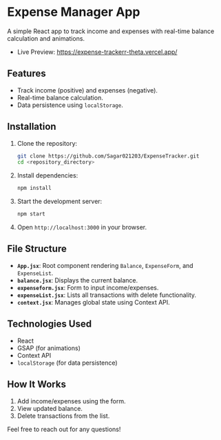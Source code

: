 # Expense Manager App

A simple React app to track income and expenses with real-time balance calculation and animations.
- Live Preview: https://expense-trackerr-theta.vercel.app/

## Features

- Track income (positive) and expenses (negative).
- Real-time balance calculation.
- Data persistence using `localStorage`.

## Installation

1. Clone the repository:

    ```bash
    git clone https://github.com/Sagar021203/ExpenseTracker.git
    cd <repository_directory>
    ```

2. Install dependencies:

    ```bash
    npm install
    ```

3. Start the development server:

    ```bash
    npm start
    ```

4. Open `http://localhost:3000` in your browser.

## File Structure

- **`App.jsx`**: Root component rendering `Balance`, `ExpenseForm`, and `ExpenseList`.
- **`balance.jsx`**: Displays the current balance.
- **`expenseform.jsx`**: Form to input income/expenses.
- **`expenseList.jsx`**: Lists all transactions with delete functionality.
- **`context.jsx`**: Manages global state using Context API.

## Technologies Used

- React
- GSAP (for animations)
- Context API
- `localStorage` (for data persistence)

## How It Works

1. Add income/expenses using the form.
2. View updated balance.
3. Delete transactions from the list.

Feel free to reach out for any questions!
